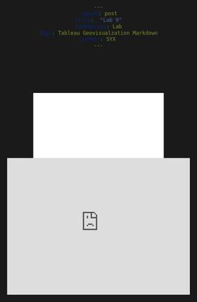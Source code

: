 ```yaml
---
layout: post
title:  "Lab 9"
categories: Lab
tags: Tableau Geovisualzation Markdown
author: SYX
---
```


* content
{:toc}

## Lab 9-1


<!DOCTYPE HTML>
<html>
<head>
        <meta name="DC.date" content="2019-04-09 11:44:19 上午" />
        <meta name="DC.language" content="ENU" />

<meta name="google" value="notranslate" /> 
<meta http-equiv="Content-Type" content="text/html; charset=utf-8" />
<meta http-equiv="X-UA-Compatible" content="IE=edge,chrome=1">
<title>Created by Camtasia 2018</title>


<style>
html, body {
	margin: 0px;
	padding: 0px;
	font-family:Verdana, Geneva, sans-serif;
	background-color: #1a1a1a;
	text-align: center;
	width: 100%;
    height: 100%; 
}
</style>

<link href="Untitled Project_embed.css" rel="stylesheet" type="text/css">
</head>
<body>
<iframe class="tscplayer_inline" id="embeddedSmartPlayerInstance" src="Untitled Project_player.html?embedIFrameId=embeddedSmartPlayerInstance" scrolling="no" frameborder="0" webkitAllowFullScreen mozallowfullscreen allowFullScreen></iframe>





<iframe width="420" height="315" src="https://www.youtube.com/watch?v=jEgVto5QME8" frameborder="0" allowfullscreen></iframe>



</body>
</html>

